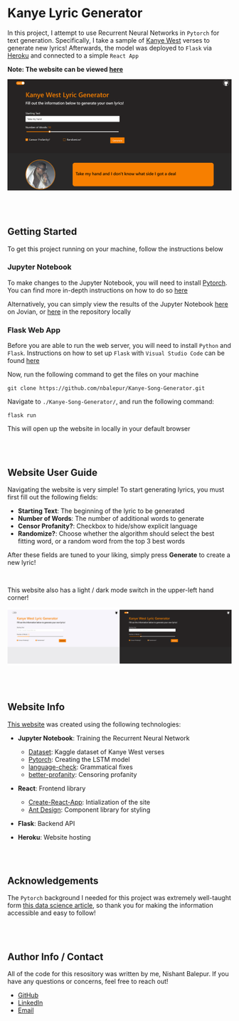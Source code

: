 # Kanye Lyric Generator

In this project, I attempt to use Recurrent Neural Networks in `Pytorch` for text generation. Specifically, I take a sample of [Kanye West](https://en.wikipedia.org/wiki/Kanye_West) verses to generate new lyrics! Afterwards, the model was deployed to `Flask` via [Heroku](https://www.heroku.com/about) and connected to a simple `React App`

**Note: The website can be viewed [here](https://kanye-lyric-generator.herokuapp.com/)**

![thumbnail](./demo/thumbnail.PNG)

<br />
<br />

## Getting Started

To get this project running on your machine, follow the instructions below

### Jupyter Notebook

To make changes to the Jupyter Notebook, you will need to install [Pytorch](https://pytorch.org). You can find more in-depth instructions on how to do so [here](https://deeplizard.com/learn/video/UWlFM0R_x6I)

Alternatively, you can simply view the results of the Jupyter Notebook [here](https://jovian.ai/nishantbalepur/kanye-lyric-generator) on Jovian, or [here](./Kanye%20Lyric%20Generator.ipynb) in the repository locally

### Flask Web App

Before you are able to run the web server, you will need to install `Python` and `Flask`. Instructions on how to set up `Flask` with `Visual Studio Code` can be found [here](https://code.visualstudio.com/docs/python/tutorial-flask)

Now, run the following command to get the files on your machine

```
git clone https://github.com/nbalepur/Kanye-Song-Generator.git
```

Navigate to `./Kanye-Song-Generator/`, and run the following command:

```
flask run
```

This will open up the website in locally in your default browser

<br />
<br />

## Website User Guide

Navigating the website is very simple! To start generating lyrics, you must first fill out the following fields:

- **Starting Text**: The beginning of the lyric to be generated
- **Number of Words**: The number of additional words to generate
- **Censor Profanity?**: Checkbox to hide/show explicit language
- **Randomize?**: Choose whether the algorithm should select the best fitting word, or a random word from the top 3 best words

After these fields are tuned to your liking, simply press **Generate** to create a new lyric!

<br />

This website also has a light / dark mode switch in the upper-left hand corner!

![themes](./demo/themes.png)

<br />
<br />

## Website Info

[This website](https://kanye-lyric-generator.herokuapp.com/) was created using the following technologies:

- **Jupyter Notebook**: Training the Recurrent Neural Network
  - [Dataset](https://www.kaggle.com/viccalexander/kanyewestverses): Kaggle dataset of Kanye West verses
  - [Pytorch](https://pytorch.org/): Creating the LSTM model
  - [language-check](https://pypi.org/project/language-check/): Grammatical fixes
  - [better-profanity](https://pypi.org/project/better-profanity/): Censoring profanity
  
- **React**: Frontend library
  - [Create-React-App](https://github.com/facebook/create-react-app): Intialization of the site
  - [Ant Design](https://ant.design/): Component library for styling
  
- **Flask**: Backend API

- **Heroku**: Website hosting

<br />
<br />

## Acknowledgements

The `Pytorch` background I needed for this project was extremely well-taught form [this data science article](https://www.analyticsvidhya.com/blog/2020/08/build-a-natural-language-generation-nlg-system-using-pytorch/), so thank you for making the information accessible and easy to follow!

<br />
<br />

## Author Info / Contact

All of the code for this resository was written by me, Nishant Balepur. If you have any questions or concerns, feel free to reach out!

- [GitHub](https://www.github.com/nbalepur)
- [LinkedIn](https://www.linkedin.com/in/nishant-balepur-a03818107/)
- [Email](mailto:balepur2@illinois.edu)
